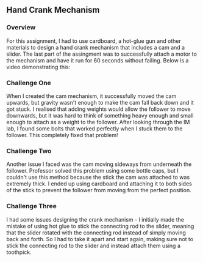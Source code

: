 ## Hand Crank Mechanism

### Overview

For this assignment, I had to use cardboard, a hot-glue gun and other materials to design a hand crank mechanism that includes a cam and a slider. The last part of the assingment was to successfully attach a motor to the mechanism and have it run for 60 seconds without failing. Below is a video demonstrating this:

### Challenge One

When I created the cam mechanism, it successfully moved the cam upwards, but gravity wasn't enough to make the cam fall back down and it got stuck. I realised that adding weights would allow the follower to move downwards, but it was hard to think of something heavy enough and small enough to attach as a weight to the follower. After looking through the IM lab, I found some bolts that worked perfectly when I stuck them to the follower. This completely fixed that problem!

### Challenge Two

Another issue I faced was the cam moving sideways from underneath the follower. Professor solved this problem using some bottle caps, but I couldn't use this method because the stick the cam was attached to was extremely thick. I ended up using cardboard and attaching it to both sides of the stick to prevent the follower from moving from the perfect position.

### Challenge Three

I had some issues designing the crank mechanism - I initially made the mistake of using hot glue to stick the connecting rod to the slider, meaning that the slider rotated with the connecting rod instead of simply moving back and forth. So I had to take it apart and start again, making sure not to stick the connecting rod to the slider and instead attach them using a toothpick.
